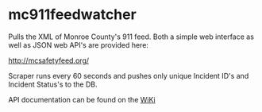 mc911feedwatcher
================

Pulls the XML of Monroe County's 911 feed.  Both a simple web interface as well as JSON web API's are provided here:

http://mcsafetyfeed.org/

Scraper runs every 60 seconds and pushes only unique Incident ID's and Incident Status's to the DB.

API documentation can be found on the [WiKi](https://github.com/thequbit/mc911feedwatcher/wiki/Web-API---Incident-Counts)